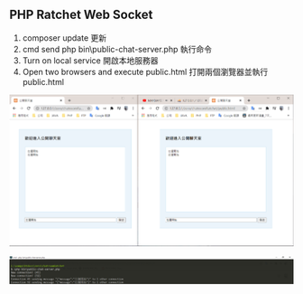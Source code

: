 ## PHP Ratchet Web Socket

  1. composer update 更新
  2. cmd send php bin\public-chat-server.php 執行命令
  3. Turn on local service 開啟本地服務器
  4. Open two browsers and execute public.html 打開兩個瀏覽器並執行public.html

  ![alt text](圖片2.PNG)

  ![alt text](圖片3.PNG)